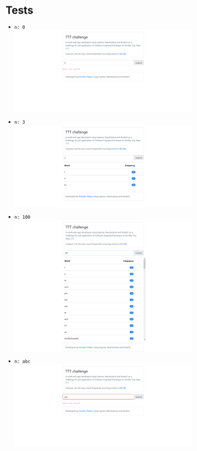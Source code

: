 # Tests

* `n: 0`
  ![Test 0](images/test_0.png)

* `n: 3`
  ![Test 3](images/test_3.png)

* `n: 100`
  ![Test 100](images/test_100.png)

* `n: abc`
  ![Test abc](images/test_abc.png)
